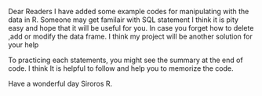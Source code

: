 Dear Readers
 I have added some example codes for manipulating with the data in R. Someone may get familair with SQL statement
 I think it is pity easy and hope that it will be useful for you. In case you forget how to delete ,add or modify
 the data frame. I think my project will be another solution for your help

 To practicing each statements, you might see the summary at the end of code. I think It is helpful to follow and help you to
 memorize the code. 

 Have a wonderful day 
 Siroros R.
